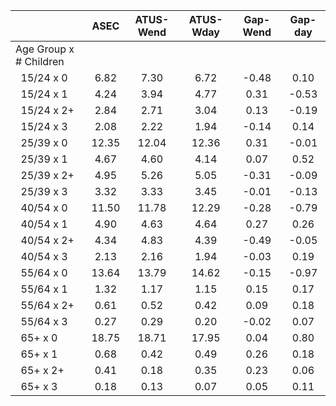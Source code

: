 
|                      |         ASEC |    ATUS-Wend |    ATUS-Wday |     Gap-Wend |      Gap-day |
| -------------------- | :----------: | :----------: | :----------: | :----------: | :----------: |
| Age Group x # Children |              |              |              |              |              |
| &nbsp;&nbsp;15/24 x 0 |         6.82 |         7.30 |         6.72 |        -0.48 |         0.10 |
| &nbsp;&nbsp;15/24 x 1 |         4.24 |         3.94 |         4.77 |         0.31 |        -0.53 |
| &nbsp;&nbsp;15/24 x 2+ |         2.84 |         2.71 |         3.04 |         0.13 |        -0.19 |
| &nbsp;&nbsp;15/24 x 3 |         2.08 |         2.22 |         1.94 |        -0.14 |         0.14 |
| &nbsp;&nbsp;25/39 x 0 |        12.35 |        12.04 |        12.36 |         0.31 |        -0.01 |
| &nbsp;&nbsp;25/39 x 1 |         4.67 |         4.60 |         4.14 |         0.07 |         0.52 |
| &nbsp;&nbsp;25/39 x 2+ |         4.95 |         5.26 |         5.05 |        -0.31 |        -0.09 |
| &nbsp;&nbsp;25/39 x 3 |         3.32 |         3.33 |         3.45 |        -0.01 |        -0.13 |
| &nbsp;&nbsp;40/54 x 0 |        11.50 |        11.78 |        12.29 |        -0.28 |        -0.79 |
| &nbsp;&nbsp;40/54 x 1 |         4.90 |         4.63 |         4.64 |         0.27 |         0.26 |
| &nbsp;&nbsp;40/54 x 2+ |         4.34 |         4.83 |         4.39 |        -0.49 |        -0.05 |
| &nbsp;&nbsp;40/54 x 3 |         2.13 |         2.16 |         1.94 |        -0.03 |         0.19 |
| &nbsp;&nbsp;55/64 x 0 |        13.64 |        13.79 |        14.62 |        -0.15 |        -0.97 |
| &nbsp;&nbsp;55/64 x 1 |         1.32 |         1.17 |         1.15 |         0.15 |         0.17 |
| &nbsp;&nbsp;55/64 x 2+ |         0.61 |         0.52 |         0.42 |         0.09 |         0.18 |
| &nbsp;&nbsp;55/64 x 3 |         0.27 |         0.29 |         0.20 |        -0.02 |         0.07 |
| &nbsp;&nbsp;65+ x 0  |        18.75 |        18.71 |        17.95 |         0.04 |         0.80 |
| &nbsp;&nbsp;65+ x 1  |         0.68 |         0.42 |         0.49 |         0.26 |         0.18 |
| &nbsp;&nbsp;65+ x 2+ |         0.41 |         0.18 |         0.35 |         0.23 |         0.06 |
| &nbsp;&nbsp;65+ x 3  |         0.18 |         0.13 |         0.07 |         0.05 |         0.11 |

